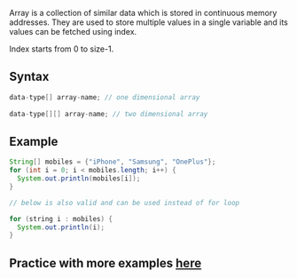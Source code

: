Array is a collection of similar data which is stored in continuous memory addresses. They are used to store multiple values in a single variable and its values can be fetched using index. 

Index starts from 0 to size-1.

## Syntax

```java
data-type[] array-name; // one dimensional array
 
data-type[][] array-name; // two dimensional array
```
## Example
```java
String[] mobiles = {"iPhone", "Samsung", "OnePlus"};
for (int i = 0; i < mobiles.length; i++) {
  System.out.println(mobiles[i]);
}

// below is also valid and can be used instead of for loop

for (string i : mobiles) {
  System.out.println(i);
}

```

## Practice with more examples [here](https://onecompiler.com/java)